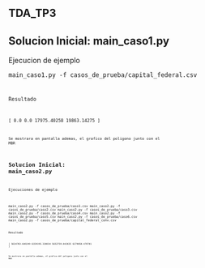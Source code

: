 ## TDA_TP3


## Solucion Inicial: main_caso1.py

Ejecucion de ejemplo

<code>main_caso1.py -f casos_de_prueba/capital_federal.csv<code>

Resultado

<code>[ 0.0 0.0 17975.40258 19863.14275 ]<code>

Se mostrara en pantalla ademas, el grafico del poligono junto con el MBR

## Solucion Inicial: main_caso2.py

Ejecuciones de ejemplo

<code>main_caso2.py -f casos_de_prueba/caso1.csv
main_caso2.py -f casos_de_prueba/caso2.csv
main_caso2.py -f casos_de_prueba/caso3.csv
main_caso2.py -f casos_de_prueba/caso4.csv
main_caso2.py -f casos_de_prueba/caso5.csv
main_caso2.py -f casos_de_prueba/caso6.csv
main_caso2.py -f casos_de_prueba/capital_federal_conv.csv<code>

Resultado

<code>[ 5634783.640249 6159195.328034 5652759.042825 6179058.470781 ]<code>

Se mostrara en pantalla ademas, el grafico del poligono junto con el MBR
